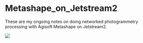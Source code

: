 # Metashape_on_Jetstream2
These are my ongoing notes on doing networked photogrammetry processing with Agisoft Metashape on Jetstream2.



![](.Metashape_on_Jetstream2/images/ssh_screenshot.png)
